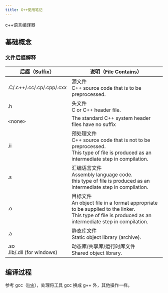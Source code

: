 ```yaml
---
title: G++使用笔记
---
```


c++语言编译器

## 基础概念

### 文件后缀解释

后缀（Suffix） | 说明（File Contains）
--- | ---
.C/.c++/.cc/.cp/.cpp/.cxx| 源文件 <br> C++ source code that is to be preprocessed.
.h | 头文件 <br> C or C++ header file.
\<none\> | The standard C++ system header files have no suffix
.ii | 预处理文件 <br> C++ source code that is not to be preprocessed. <br> This type of file is produced as an intermediate step in compilation.
.s | 汇编语言文件 <br> Assembly language code. <br> this type of file is produced as an intermediate step in compilation.
.o | 目标文件 <br> An object file in a format appropriate to be supplied to the linker. <br> This type of file is produced as an intermediate step in compilation.
.a | 静态库文件 <br> Static object library (archive).
.so<br>.lib/.dll (for windows) | 动态库/共享库/运行时库文件 <br> Shared object library.

## 编译过程

参考 gcc（[link](./gcc.md)），处理将工具 gcc 换成 g++ 外，其他操作一样。